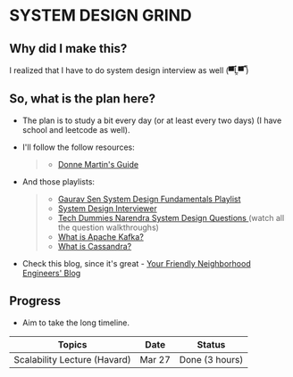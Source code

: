 # SYSTEM DESIGN GRIND


## Why did I make this?
I realized that I have to do system design interview as well (▀̿Ĺ̯▀̿ ̿)

## So, what is the plan here?
- The plan is to study a bit every day (or at least every two days) (I have school and leetcode as well).
- I'll follow the follow resources:
  >- [Donne Martin's Guide](https://github.com/donnemartin/system-design-primer)
- And those playlists:
  >- [Gaurav Sen System Design Fundamentals Playlist](https://www.youtube.com/playlist?list=PLMCXHnjXnTnvo6alSjVkgxV-VH6EPyvoX)
  >- [System Design Interviewer](https://www.youtube.com/c/SystemDesignInterview/videos)
  >- [Tech Dummies Narendra System Design Questions ](https://www.youtube.com/watch?v=dUMWMZmMsVE&list=PLkQkbY7JNJuC99VDJcpQdww-4aT3QhdJv&ab_channel=TechDummiesNarendraL) (watch all the question walkthroughs)
  >- [What is Apache Kafka?](https://www.youtube.com/watch?v=aj9CDZm0Glc&ab_channel=IBMTechnology)
  >- [What is Cassandra?](https://www.youtube.com/watch?v=fFkszsiVRw4&ab_channel=TechPrimers)

- Check this blog, since it's great -  [Your Friendly Neighborhood Engineers' Blog](https://yourfriendlyneighborhoodengineers.com/2021/12/04/the-only-5-things-you-need-to-do-to-land-six-figure-tech-offers/)


## Progress

- Aim to take the long timeline.

| Topics | Date | Status |
| ----------- | ----------- | ----------- |
| Scalability Lecture (Havard) | Mar 27 | Done (3 hours) | 

